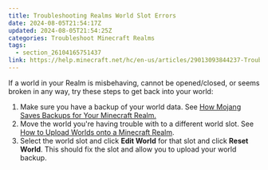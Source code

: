 ```yaml
---
title: Troubleshooting Realms World Slot Errors
date: 2024-08-05T21:54:17Z
updated: 2024-08-05T21:54:25Z
categories: Troubleshoot Minecraft Realms
tags:
  - section_26104165751437
link: https://help.minecraft.net/hc/en-us/articles/29013093844237-Troubleshooting-Realms-World-Slot-Errors
---
```


If a world in your Realm is misbehaving, cannot be opened/closed, or seems broken in any way, try these steps to get back into your world:

1.  Make sure you have a backup of your world data. See [How Mojang Saves Backups for Your Minecraft Realm.](../Manage-or-Troubleshoot-Realms/How-Mojang-Saves-Backups-for-Your-Minecraft-Realm.md)
2.  Move the world you're having trouble with to a different world slot. See [How to Upload Worlds onto a Minecraft Realm](../Manage-or-Troubleshoot-Realms/How-to-Upload-Worlds-onto-a-Minecraft-Realm.md).
3.  Select the world slot and click **Edit World** for that slot and click **Reset World**. This should fix the slot and allow you to upload your world backup.
